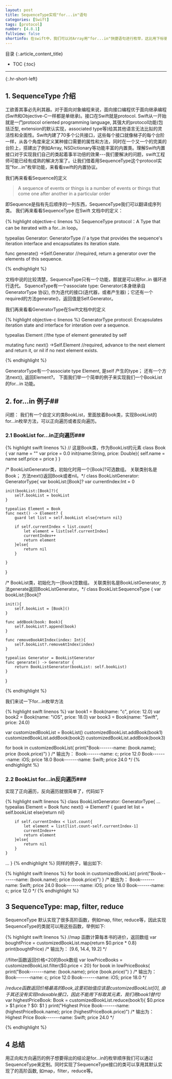 ```yaml
---
layout: post
title: SequenceType实现"for...in"语句
categories: [Swift]
tags: [protocol]
number: [4.8.1]
fullview: false
shortinfo: 在swift中，我们可以对Array用"for...in"快捷语句进行枚举，这比用下标循环要方便很多。那么，我们可以给我们自己的类也实现"for...in"语法吗。 答案是肯定的，我们要用到Swift内建的protocol SequenceType。借着这篇文章，我们对swift强大的内建protocol来看看其冰山一角。
---
```

目录
{:.article_content_title}


* TOC
{:toc}

---
{:.hr-short-left}

## 1. SequenceType 介绍 ##
工欲善其事必先利其器。对于面向对象编程来说，面向接口编程优于面向继承编程(Swift和Objective-C一样都是单继承)。接口在Swift就是protocol. Swift从一开始就是一门protocol oriented programming language, 其强大的protocol功能(包括泛型, extension的默认实现，associated type等)给其其他语言无法比拟的灵活性和全面性。Swift内建了70多个公共接口，这些每个接口就像梯子的每个台阶一样，从各个角度来定义某种接口需要的属性和方法，同时在一个又一个的完美的台阶上，搭建出了例如Array, NSDictionary等功能丰富的内置类。理解Swift内置接口对于实现我们自己的类起着事半功倍的效果---我们要解决的问题，swift工程师可能已经有成熟的解决方案了。让我们借着用SequenceType这个protocol实现"for...in"枚举功能，来看看swift的内置协议。

我们再来看看Sequence的定义

>A sequence of events or things is a number of events or things that come one after another in a particular order

即Sequence是指有先后顺序的一列东西，SequenceType我们可以翻译成序列类。
我们再来看看SequenceType 在Swift 文档中的定义：






{% highlight objective-c linenos %}
SequenceType protocol：A Type that can be iterated with a for...in loop。

typealias Generator: GeneratorType // a type that provides the sequence's iteration interface and encapsutlates its iteration state.

func generate() ->Self.Generator //required, return a generator over the elements of this sequence.

{% endhighlight %}


文档中说的比较清楚，SequenceType只有一个功能，那就是可以用for..in 循环进行迭代。
SquenceType有一个associate type: Generator(本身继承自GeneratorType 协议), 作为迭代的接口(迭代器，或者产生器)；它还有一个required的方法generate()，返回值是Self.Generator。

我们再来看看GeneratorType在Swift文档中的定义

{% highlight objective-c linenos %}
GeneratorType protocol: Encapsulates iteration state and interface for interation over a sequence.

typealias Element //the type of element generated by self

mutating func next() ->Self.Element //required, advance to the next element and return it, or nil if no next element exists.

{% endhighlight %}

GeneratorType有一个associate type Element, 是self 产生的type； 还有一个方法next(), 返回Element?。
下面我们举一个简单的例子来实现我们一个BookList的for...in 功能。




## 2. for...in 例子##
问题： 我们有一个自定义的类BookList，里面放着Book类，实现BookList的for...in枚举方法，可以正向遍历或者反向遍历。

### 2.1 BookList for...in正向遍历###

{% highlight swift linenos %}
//  这是Book类，作为BookList的元素
class Book {
    var name = ""
    var price = 0.0
    init(name:String, price: Double){
        self.name = name
        self.price = price
    }
}

/*  BookListGenerator类，初始化时用一个[Book]?可选数组。
    关联类别名是Book； 方法next()返回Book或者nil。*/
class BookListGenerator: GeneratorType{
    var bookList:[Book]?
    var currentIndex:Int = 0
    
    init(bookList:[Book]?){
        self.bookList = bookList
    }
    
    typealias Element = Book
    func next() -> Element? {
        guard let list = self.bookList else{return nil}
        
        if self.currentIndex < list.count{
            let element = list[self.currentIndex]
            currentIndex++
            return element
        }else{
            return nil
        }

    }
}

/*  BookList类，初始化为一[Book]空数组。
    关联类别名是BookListGenerator, 方法generate返回BookListGenerator。*/
class BookList:SequenceType {
    var bookList:[Book]?
    
    init(){
        self.bookList = [Book]()
    }
    
    func addBook(book: Book){
        self.bookList?.append(book)
    }
    
    func removeBookAtIndex(index: Int){
        self.bookList?.removeAtIndex(index)
    }
    
    typealias Generator = BookListGenerator
    func generate() -> Generator {
        return BookListGenerator(bookList: self.bookList)
    }
}

{% endhighlight %}

我们来试一下for...in枚举方法

{% highlight swift linenos %}
var book1 = Book(name: "c", price: 12.0)
var book2 = Book(name: "iOS", price: 18.0)
var book3 = Book(name: "Swift", price: 24.0)

var customizedBookList = BookList()
customizedBookList.addBook(book1)
customizedBookList.addBook(book2)
customizedBookList.addBook(book3)


for book in customizedBookList{
    print("Book-------name: \(book.name); price \(book.price)")
}
/*  输出为：
    Book-------name: c; price 12.0
    Book-------name: iOS; price 18.0
    Book-------name: Swift; price 24.0
*/
{% endhighlight %}

### 2.2 BookList for...in反向遍历###
实现了正向遍历，反向遍历就很简单了，代码如下

{% highlight swift linenos %}
class BookListGenerator: GeneratorType{
...
    typealias Element = Book
    func next() -> Element? {
        guard let list = self.bookList else{return nil}
        
        if self.currentIndex < list.count{
            let element = list[list.count-self.currentIndex-1]
            currentIndex++
            return element
        }else{
            return nil
        }
    }
...
}
{% endhighlight %}
同样的例子，输出如下:

{% highlight swift linenos %}
for book in customizedBookList{
    print("Book-------name: \(book.name); price \(book.price)")
}
/*  输出为：
    Book-------name: Swift; price 24.0
    Book-------name: iOS; price 18.0
    Book-------name: c; price 12.0
*/
{% endhighlight %}
## 3 SequenceType: map, filter, reduce
SequenceType 默认实现了很多高阶函数，例如map, filter, reduce等，因此实现SequenceType的类就可以用这些函数，举例如下:



{% highlight swift linenos %}
//map 函数计算每本书的进价，返回数组
var boughtPrice = customizedBookList.map{return $0.price * 0.8}
print(boughtPrice)
/*  输出为：
    [9.6, 14.4, 19.2]
*/

//filter函数返回价格<20的Book数组
var lowPriceBooks = customizedBookList.filter{$0.price < 20}
for book in lowPriceBooks{
    print("Book-------name: \(book.name); price \(book.price)")
}
/*  输出为：
    Book-------name: c; price 12.0
    Book-------name: iOS; price 18.0
*/

/*reduce函数返回价格最高的Book,这里初始值应该是customizedBookList[0],
由于其还没有实现Indexable接口，因此不能用下标取其元素，我们用book1替代*/
var highestPriceBook: Book = customizedBookList.reduce(book1){
    $0.price > $1.price ? $0: $1
}
print("Highest Price Book-------name: \(highestPriceBook.name); price \(highestPriceBook.price)")
/*  输出为：
    Highest Price Book-------name: Swift; price 24.0
*/

{% endhighlight %}



## 4 总结 ##
用正向和方向遍历的例子想要得出的结论是for...in的枚举顺序我们可以通过SequenceType来定制。同时实现了SequenceType接口的类可以享用其默认实现了的高阶函数, 如map，filter，reduce等。
